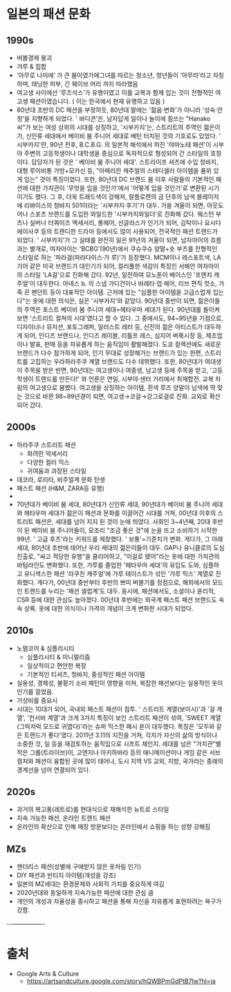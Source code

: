 # 일본의 패션 문화

## 1990s
- 버블경제 붕괴 
- 갸루 & 힙합
- ’아무로 나미에‘ 가 큰 붐이였기에그녀를 따르는 청소년, 청년들이 ‘아무라’라고 자칭하며, 태닝한 피부, 긴 웨이브 머리 까지 따라했음
- 여고생 사이에선 ‘루즈삭스’가 유행이였고 이를 교복과 함께 입는 것이 전형적인 여고생 패션이였습니다. ( 이는 한국에서 현재 유행하고 있음 )
- 80년대 초반의 DC 패션을 부정하듯, 80년대 말에는 '젊음·변화'가 아니라 '성숙·안정'을 지향하게 되었다. ' 바디콘'은, 남자답게 일이나 놀이에 힘쓰는 "Hanako 씨"가 보는 여성 상위의 시대를 상징하고, '시부카지'는, 스트리트의 주역인 젊은이가, 신인류 세대에서 베이비 붐 주니어 세대로 배턴 터치된 것의 기호로도 있었다. ' 시부카지'란, 90년 전후, B.C.B.G. 의 일본적 해석에서 퍼진 '야마노테 패션'이 시부야 주변의 고등학생이나 대학생을 중심으로 독자적으로 형성되어 간 스타일의 호칭이다. 담당자가 된 것은 ' 베이비 붐 주니어 세대'. 스트라이프 셔츠에 수입 청바지, 대형 루이비통 가방+모카신 등, "아메리칸 캐주얼의 스테디셀러 아이템을 품위 있게 입는" 것이 특징이었다. 또한, 80년대 DC 브랜드 붐 이후 사람들의 기본적인 패션에 대한 가치관이 '무엇을 입을 것인가'에서 '어떻게 입을 것인가'로 변환된 시기이기도 했다. 그 후, 더욱 트래드색이 강해져, 랄플로렌의 금 단추의 남색 블레이저에 리바이스의 청바지 501이라는 '시부카지·후기'가 대두. 가을 겨울이 되면, 아웃도어나 스포츠 브랜드를 도입한 와일드한 '시부카지와일더'로 진화해 갔다. 웨스턴 부츠나 실버나 터쿼이즈 액세서리, 롱헤어, 선글라스가 인기가 되어, 김탁이나 요시다 에이사쿠 등의 트렌디한 드라마 등에서도 많이 사용되어, 전국적인 패션 트렌드가 되었다. ' 시부카지'가 그 실태를 완전히 잃은 91년의 겨울이 되면, 남자아이의 흐름과는 별개로, 여자아이는 'BCBG'(90년)에서 쿠슈쿠슈 양말+숏 부츠를 전형적인 스타일로 하는 '파라걸(파라다이스·가 루)'가 등장했다. MCM이나 레스포트색, LA기어 같은 미국 브랜드가 대인기가 되어, 컬러풀한 색감이 특징인 서해안 여자아이의 스타일 'LA걸'으로 진화해 갔다. 92년, 일전하여 모노톤이 베이스인 '프렌치 캐주얼'이 대두한다. 아녜스 b. 의 스냅 가디건이나 바레타·업·헤어, 리브 편직 컷소, 가죽 끈 펜던트 등이 대표적인 아이템. 근저에 있는 "심플한 아이템을 고급스럽게 입는다"는 옷에 대한 의식은, 실은 '시부카지'와 같았다. 90년대 중반이 되면, 젊은이들의 주역은 포스트 베이비 붐 주니어 세대=헤타우마 세대가 된다. 90년대를 돌이켜보면 '스트리트 컬쳐의 시대'였다고 할 수 있다. 그 중에서도, 94~95년을 기점으로, 디자이너나 뮤지션, 포토그래퍼, 일러스트 레터 등, 신진의 젊은 아티스트가 대두하게 되어, 인디즈 브랜드나, 인디즈 레이블, 리틀프 레스, 심지어 벼룩시장 등, 제조업이나 발표, 판매 등을 자유롭게 하는 움직임이 활발해졌다. 도쿄 컬렉션에도 새로운 브랜드가 다수 참가하게 되어, 인기 무대로 성장해가는 브랜드가 있는 한편, 스트리트를 고집하는 우라하라주쿠 계열 브랜드도 다수 데뷔했다. 또한, 80년대가 여대생이 주목을 받은 반면, 90년대는 여고생이나 여중생, 남고생 등에 주목을 받고, '고등학생이 트렌드를 만든다!' 와 언론은 연일, 시부야·센터 거리에서 취재합전. 교복 차림의 여고생으로 붐볐다. 여고생을 상징하는 아이템, 흰색 루즈 양말이 남색에 딱 맞는 것으로 바뀐 98~99년경이 되면, 여고생→코걸→강그로걸로 진화. 교외로 확산되어 갔다.
## 2000s
- 하라주쿠 스트리트 패션
	- 화려한 악세서리
	- 다양한 컬러 믹스
	- 귀여움과 과장된 스타일
- 데코라, 로리타, 비주얼계 문화 탄생
- 패스트 패션 (H&M, ZARA등 유행)
- 
-  70년대가 베이비 붐 세대, 80년대가 신인류 세대, 90년대가 베이비 붐 주니어 세대와 헤타우마 세대가 젊은이 패션과 문화를 이끌어간 시대를 거쳐, 00년대 이후의 스트리트 패션은, 세대를 넘어 지지 된 것이 눈에 띄었다. 사회인 3~4년째, 20대 후반이 된 베이비 붐 주니어들이, 모조리 "조금 좋은 것"에 눈을 뜨고 소비하기 시작한 99년. ' 고급 후츠'라는 키워드를 제창했다. ' 보통'=기준치가 변화. 게다가, 그 아래 세대, 80년대 초반에 태어난 우리 세대의 젊은이들이 대두. GAP나 유니클로의 도심 진출로, "싸고 적당한 유행"을 클리어하고, "이걸로 됐어"라는 옷에 대한 가치관의 바텀라인도 변화했다. 또한, 갸루를 졸업한 '헤타우마 세대'의 유입도 도와, 심플하고 유니섹스한 패션 '라쿠친 캐주얼'에 갸루 테이스트가 섞인 '갸루 믹스' 계열로 진화했다. 게다가, 00년대 중반부터 후반의 쁘띠 버블기를 정점으로, 해외에서의 모드인 트렌드를 누리는 '패션 셀럽계'도 대두. 동시에, 패션에서도, 소셜이나 윤리적, CSR 등에 대한 관심도 높아졌다. 00년대 후반에는 외국계 패스트 패션 브랜드도 속속 상륙. 옷에 대한 의식이나 가격의 개념이 크게 변화한 시대가 되었다.
## 2010s
- 노멀코어 & 심플리시티
	- 심플리시티 & 미니멀리즘
	- 일상적이고 편안한 복장
	- 기본적인 티셔츠, 청바지, 중성적인 패션 아이템
- 실용성, 경제성, 불황기 소비 패턴이 영향을 미쳐, 복잡한 패션보다는 실용적인 옷이 인기를 끌었음.
- 가성비를 중요시
- 시대는 10대가 되어, 국내외 패스트 패션이 침투. ' 스트리트 계열(보이시)'과 '걸 계열', '컨서바 계열'과 크게 3가지 특징이 보인 스트리트 패션이 섞여, 'SWEET 계열(그럭저럭 모드로 귀엽다)'라는 슈퍼 믹스한 패시 욘이 대두했다. 특징은 '모두와 같은 트렌드가 좋다'였다. 2011년 3.11의 지진을 거쳐, 각자가 자신의 삶의 방식이나 소중한 것, 일 등을 재검토하는 움직임으로 시프트 체인지. 세대를 넘은 "가치관"별 작은 그룹(트라이브)이, 고엔지나 아키하바라 등의 애니메이션이나 게임 같은 서브컬처와 패션이 융합된 곳에 많이 태어나, 도시 지역 VS 교외, 지방, 국가라는 종래의 경계선을 넘어 연결되어 있다.

## 2020s
- 과거의 복고풍(레트로)를 현대식으로 재해석한 뉴트로 스타일
- 지속 가능한 패션, 온라인 트렌드 패션
- 온라인의 확산으로 인해 매장 방문보다는 온라인에서 쇼핑을 하는 성향 강해짐
## MZs
- 젠더리스 패션(성별에 구애받지 않은 옷차림 인기)
- DIY 패션과 빈티지 아이템(개성을 강조)
- 일본의 MZ세대는 환경문제와 사회적 가치를 중요하게 여김
- 2020년대와 동일하게 지속가능한 패션에 대한 관심 큼
- 개인의 개성과 자율성을 중시하고 패션을 통해 자신을 자유롭게 표현하려는 욕구가 강함.

--—————-
# 출처
- Google Arts & Culture
	- https://artsandculture.google.com/story/hQWBPmGdPtB7Iw?hl=ja

